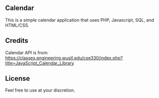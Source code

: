 ## Calendar
This is a simple calendar application that uses PHP, Javascript, SQL, and HTML/CSS.
## Credits
Calendar API is from: https://classes.engineering.wustl.edu/cse330/index.php?title=JavaScript_Calendar_Library
## License
Feel free to use at your discretion.

